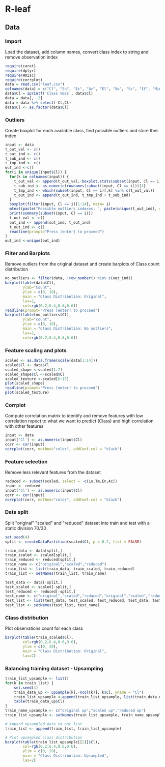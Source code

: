 # R-leaf

## Data

### Import 

Load the dataset, add column names, convert class index to string and remove observation index

```R
require(caret)
require(dplyr)
require(Hmisc)
require(corrplot)
data = read.csv("leaf.csv")
colnames(data) = c("Cl", "Sn", "Ec", "Ar", "El", "So", "Sc", "If", "Mid", "Lo", "Ai", "Ac", "Sm", "Tm", "Un", "En")
data$Cl = sprintf('Class %02s', data$Cl)
data = data[, -2]
data = data %>% select(-Cl,Cl)
data$Cl <- as.factor(data$Cl)
```
### Outliers

Create boxplot for each available class, find possible outliers and store their index

```R
input <- data
t_out_val <- c()
t_out_ind <- c()
t_sub_ind <- c()
t_tmp_ind <- c()
out_ind <-c()
for(i in unique(input$Cl)) {
  for(k in colnames(input)) {
    t_out_val <- append(t_out_val, boxplot.stats(subset(input, Cl == i)[,k])$out)
    t_sub_ind <- as.numeric(rownames(subset(input, Cl == i)))[1]
    t_tmp_ind <- which(subset(input, Cl == i)[,k] %in% c(t_out_val))
    t_out_ind <- append(t_out_ind, t_tmp_ind + t_sub_ind)
  }
  boxplot(filter(input, Cl == i)[1:14], main= i)
  mtext(paste("Possible outliers indexes: ", paste(unique(t_out_ind), collapse = ", ")))
  print(summary(subset(input, Cl == i)))
  t_out_val <- c()
  out_ind <- append(out_ind, t_out_ind)
  t_out_ind <- c()
  readline(prompt="Press [enter] to proceed")
}
out_ind <-unique(out_ind)
```

### Filter and Barplots

Remove outliers from the original dataset and create barplots of Class count distribution

```R
no_outliers <- filter(data, !row_number() %in% c(out_ind))
barplot(table(data$Cl),
        ylab="Count",
        ylim = c(0, 18),
        main = "Class Distribution: Original",
        las=2,
        col=rgb(0.2,0.4,0.6,0.6))
readline(prompt="Press [enter] to proceed")
barplot(table(no_outliers$Cl),
        ylab="count",
        ylim = c(0, 18),
        main = "Class Distribution: No outliers",
        las=2,
        col=rgb(0.2,0.4,0.6,0.6))
```

### Feature scaling and plots

```R
scaled <- as.data.frame(scale(data[1:14]))
scaled$Cl <- data$Cl
scaled_shape <-scaled[1:7]
scaled_shape$Cl <-scaled$Cl
scaled_texture <-scaled[8:15]
plot(scaled_shape)
readline(prompt="Press [enter] to proceed")
plot(scaled_texture)
```

### Corrplot

Compute correlation matrix to identify and remove features with low correlation repect to what we want to predict (Class) and high correlation with other features

```R
input <- data
input['Cl'] <- as.numeric(input$Cl)
corr <- cor(input)
corrplot(corr, method="color", addCoef.col = "black")
```

### Feature selection

Remove less relevant features from the dataset

```R
reduced <- subset(scaled, select = -c(Lo,Tm,En,Ac))
input <- reduced
input['Cl'] <- as.numeric(input$Cl)
corr <- cor(input)
corrplot(corr, method="color", addCoef.col = "black")
```

### Data split

Split "original" "scaled" and "reduced" dataset into train and test with a static division 70/30

```R
set.seed(4)
split <- createDataPartition(scaled$Cl, p = 0.7, list = FALSE)

train_data <- data[split,]
train_scaled <- scaled[split,]
train_reduced <- reduced[split,]
train_name <- c("original","scaled","reduced")
train_list <- list(train_data, train_scaled, train_reduced)
train_list <- setNames(train_list, train_name)

test_data <- data[-split,]
test_scaled <- scaled[-split,]
test_reduced <- reduced[-split,]
test_name <- c("original","scaled","reduced","original","scaled","reduced")
test_list <- list(test_data, test_scaled, test_reduced, test_data, test_scaled, test_reduced)
test_list <- setNames(test_list, test_name)
```

### Class distribution

Plot observations count for each class

```R
barplot(table(train_scaled$Cl),
        col=rgb(0.2,0.4,0.6,0.6),
        ylim = c(0, 20),
        main = "Class Distribution: Original",
        las=2)
```

### Balancing training dataset - Upsampling

```R
train_list_upsample <- list()
for(k in train_list) {
    set.seed(4)
    train_data_up <- upSample(k[,-ncol(k)], k$Cl, yname = "Cl")
    train_list_upsample <-append(train_list_upsample, list(train_data_up))
    table(train_data_up$Cl)
}
train_name_upsample <- c("original up","scaled up","reduced up")
train_list_upsample <- setNames(train_list_upsample, train_name_upsample)

# Append upsampled data to our list
train_list <- append(train_list, train_list_upsample)

# Plot upsampled class distribution
barplot(table(train_list_upsample[[2]]$Cl),
        col=rgb(0.2,0.4,0.6,0.6),
        ylim = c(0, 20),
        main = "Class Distribution: Upsampled",
        las=2)
```
